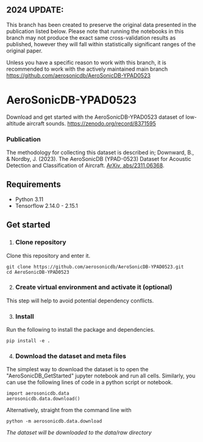 ## 2024 UPDATE: 
This branch has been created to preserve the original data presented in the publication listed below. Please note that running the notebooks in this branch may not produce the exact same cross-validation results as published, however they will fall within statistically significant ranges of the original paper.

Unless you have a specific reason to work with this branch, it is recommended to work with the actively maintained main branch https://github.com/aerosonicdb/AeroSonicDB-YPAD0523

# AeroSonicDB-YPAD0523
Download and get started with the AeroSonicDB-YPAD0523 dataset of low-altitude aircraft sounds.
https://zenodo.org/record/8371595

### Publication
The methodology for collecting this dataset is described in; Downward, B., & Nordby, J. (2023). The AeroSonicDB (YPAD-0523) Dataset for Acoustic Detection and Classification of Aircraft. [ArXiv, abs/2311.06368](https://arxiv.org/abs/2311.06368).

## Requirements
- Python 3.11
- Tensorflow 2.14.0 - 2.15.1

## Get started
1. ### Clone repository
Clone this repository and enter it.
```
git clone https://github.com/aerosonicdb/AeroSonicDB-YPAD0523.git
cd AeroSonicDB-YPAD0523
```
2. ### Create virtual environment and activate it (optional)
This step will help to avoid potential dependency conflicts.

3. ### Install
Run the following to install the package and dependencies.
```
pip install -e .

```
4. ### Download the dataset and meta files
The simplest way to download the dataset is to open the "AeroSonicDB_GetStarted" jupyter notebook and run all cells. Similarly, you can use the following lines of code in a python script or notebook.
```
import aerosonicdb.data
aerosonicdb.data.download()
```
Alternatively, straight from the command line with
```
python -m aerosonicdb.data.download
```
*The dataset will be downloaded to the data/raw directory*

